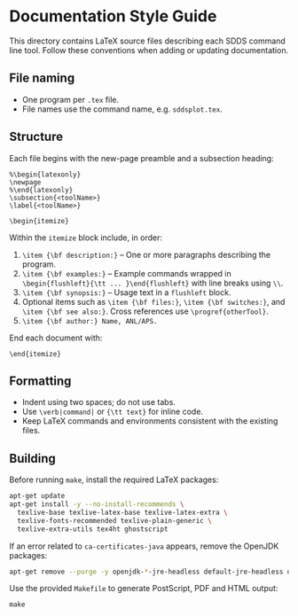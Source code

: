 # Documentation Style Guide

This directory contains LaTeX source files describing each SDDS command line tool. Follow these conventions when adding or updating documentation.

## File naming
- One program per `.tex` file.
- File names use the command name, e.g. `sddsplot.tex`.

## Structure
Each file begins with the new-page preamble and a subsection heading:

```
%\begin{latexonly}
\newpage
%\end{latexonly}
\subsection{<toolName>}
\label{<toolName>}

\begin{itemize}
```

Within the `itemize` block include, in order:
1. `\item {\bf description:}` – One or more paragraphs describing the program.
2. `\item {\bf examples:}` – Example commands wrapped in `\begin{flushleft}{\tt ... }\end{flushleft}` with line breaks using `\\`.
3. `\item {\bf synopsis:}` – Usage text in a `flushleft` block.
4. Optional items such as `\item {\bf files:}`, `\item {\bf switches:}`, and `\item {\bf see also:}`. Cross references use `\progref{otherTool}`.
5. `\item {\bf author:} Name, ANL/APS.`

End each document with:

```
\end{itemize}
```

## Formatting
- Indent using two spaces; do not use tabs.
- Use `\verb|command|` or `{\tt text}` for inline code.
- Keep LaTeX commands and environments consistent with the existing files.

## Building
Before running `make`, install the required LaTeX packages:

```bash
apt-get update
apt-get install -y --no-install-recommends \
  texlive-base texlive-latex-base texlive-latex-extra \
  texlive-fonts-recommended texlive-plain-generic \
  texlive-extra-utils tex4ht ghostscript
```

If an error related to `ca-certificates-java` appears, remove the OpenJDK packages:

```bash
apt-get remove --purge -y openjdk-*-jre-headless default-jre-headless default-jre
```

Use the provided `Makefile` to generate PostScript, PDF and HTML output:

```
make
```
